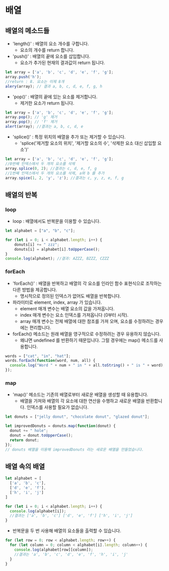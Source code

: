 # 배열
## 배열의 메소드들
- 'length()' : 배열의 요소 개수를 구합니다.
  + 요소의 개수를 return 합니다.
- 'push()' : 배열의 끝에 요소를 삽입합니다.
  + 요소가 추가된 현재의 결과값이 return 됩니다.
```javascript
let array = ['a', 'b', 'c', 'd', 'e', 'f', 'g'];
array.push('h');
//return : 8. 요소는 이제 8개
alery(array); // 결과 a, b, c, d, e, f, g, h
```
- 'pop()' : 배열의 끝에 있는 요소를 제거합니다.
  + 제거한 요소가 return 됩니다.
```javascript
let array = ['a', 'b', 'c', 'd', 'e', 'f', 'g'];
array.pop(); // 'g' 제거
array.pop(); // 'f' 제거
alert(array); //결과는 a, b, c, d, e
```
- 'splice()' : 특정 위치의 배열을 추가 또는 제거할 수 있습니다.
  + 'splice('제거할 요소의 위치', '제거할 요소의 수', '삭제한 요소 대신 삽입할 요소')'
```javascript
let array = ['a', 'b', 'c', 'd', 'e', 'f', 'g'];
//0번째 인덱스에서 두 개의 요소를 삭제
array.splice(0, 2); //결과는 c, d, e, f, g
//1번째 인덱스에서 두 개의 요소를 삭제, a와 b 를 추가
array.spice(1, 2, 'y', 'z'); //결과는 c, y, z, e, f, g
```

## 배열의 반복
### loop
- loop : 배열에서도 반복문을 이용할 수 있습니다.
```javascript
let alphabet = ["a", "b", "c"];

for (let i = 0; i < alphabet.length; i++) {
    donuts[i] += " zzz";
    donuts[i] = alphabet[i].toUpperCase();
}
console.log(alphabet); //결과: AZZZ, BZZZ, CZZZ
```
### forEach
- 'forEach()' : 배열을 반복하고 배열의 각 요소를 인라인 함수 표현식으로 조작하는 다른 방법을 제공합니다.
  + 명시적으로 정의된 인덱스가 없어도 배열을 반복합니다.
- 파라미터로 element, index, array 가 있습니다.
  + element 매개 변수는 배열 요소의 값을 가져옵니다.
  + index 매개 변수는 요소 인덱스를 가져옵니다 (0부터 시작).
  + array 매개 변수는 전체 배열에 대한 참조를 가져 오며, 요소를 수정하려는 경우에는 편리합니다.
- forEach() 메소드는 원래 배열을 영구적으로 수정하려는 경우 유용하지 않습니다.
  + 왜냐면 undefined 를 반환하기 때문입니다. 그럴 경우에는 map() 메소드를 사용합니다.

```javascript
words = ["cat", "in", "hat"];
words.forEach(function(word, num, all) {
  console.log("Word " + num + " in " + all.toString() + " is " + word);
});
```
### map
- 'map()' 메소드는 기존의 배열로부터 새로운 배열을 생성할 때 유용합니다.
  + 배열을 가져와 배열의 각 요소에 대한 연산을 수행하고 새로운 배열을 반환합니다. 인덱스를 사용할 필요가 없습니다.
```javascript
let donuts = ["jelly donut", "chocolate donut", "glazed donut"];

let improvedDonuts = donuts.map(function(donut) {
  donut += " hole";
  donut = donut.toUpperCase();
  return donut;
});
// donuts 배열을 이용해 improvedDonuts 라는 새로운 배열을 만들었습니다.
```
## 배열 속의 배열
```javascript
let alphabet = [
  ['a', 'b', 'c'],
  ['d', 'e', 'f'],
  ['h', 'i', 'j']
]

for (let i = 0; i < alphabet.length; i++) {
  console.log(alphabet[i]);
  //결과는 ['a', 'b', 'c'] ['d', 'e', 'f'] ['h', 'i', 'j']
}
```
- 반복문을 두 번 사용해 배열의 요소들을 출력할 수 있습니다.
```javascript
for (let row = 0; row < alphabet.length; row++) {
  for (let column = 0; column < alphabet[i].length; column++) {
    console.log(alphabet[row][column]);
    //결과는 'a', 'b', 'c', 'd', 'e', 'f', 'h', 'i', 'j'
  }
}
```
